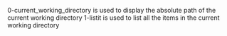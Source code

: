 0-current_working_directory is used to display the absolute path of the current working directory 
1-listit is used to list all the items in the current working directory

